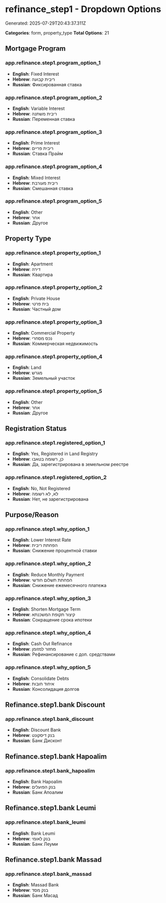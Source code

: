 # refinance_step1 - Dropdown Options

Generated: 2025-07-29T20:43:37.311Z

**Categories**: form, property_type
**Total Options**: 21

## Mortgage Program

### app.refinance.step1.program_option_1
- **English**: Fixed Interest
- **Hebrew**: ריבית קבועה
- **Russian**: Фиксированная ставка

### app.refinance.step1.program_option_2
- **English**: Variable Interest
- **Hebrew**: ריבית משתנה
- **Russian**: Переменная ставка

### app.refinance.step1.program_option_3
- **English**: Prime Interest
- **Hebrew**: ריבית פריים
- **Russian**: Ставка Прайм

### app.refinance.step1.program_option_4
- **English**: Mixed Interest
- **Hebrew**: ריבית מעורבת
- **Russian**: Смешанная ставка

### app.refinance.step1.program_option_5
- **English**: Other
- **Hebrew**: אחר
- **Russian**: Другое

## Property Type

### app.refinance.step1.property_option_1
- **English**: Apartment
- **Hebrew**: דירה
- **Russian**: Квартира

### app.refinance.step1.property_option_2
- **English**: Private House
- **Hebrew**: בית פרטי
- **Russian**: Частный дом

### app.refinance.step1.property_option_3
- **English**: Commercial Property
- **Hebrew**: נכס מסחרי
- **Russian**: Коммерческая недвижимость

### app.refinance.step1.property_option_4
- **English**: Land
- **Hebrew**: מגרש
- **Russian**: Земельный участок

### app.refinance.step1.property_option_5
- **English**: Other
- **Hebrew**: אחר
- **Russian**: Другое

## Registration Status

### app.refinance.step1.registered_option_1
- **English**: Yes, Registered in Land Registry
- **Hebrew**: כן, רשומה בטאבו
- **Russian**: Да, зарегистрирована в земельном реестре

### app.refinance.step1.registered_option_2
- **English**: No, Not Registered
- **Hebrew**: לא, לא רשומה
- **Russian**: Нет, не зарегистрирована

## Purpose/Reason

### app.refinance.step1.why_option_1
- **English**: Lower Interest Rate
- **Hebrew**: הפחתת ריבית
- **Russian**: Снижение процентной ставки

### app.refinance.step1.why_option_2
- **English**: Reduce Monthly Payment
- **Hebrew**: הפחתת תשלום חודשי
- **Russian**: Снижение ежемесячного платежа

### app.refinance.step1.why_option_3
- **English**: Shorten Mortgage Term
- **Hebrew**: קיצור תקופת המשכנתא
- **Russian**: Сокращение срока ипотеки

### app.refinance.step1.why_option_4
- **English**: Cash Out Refinance
- **Hebrew**: מחזור למזומן
- **Russian**: Рефинансирование с доп. средствами

### app.refinance.step1.why_option_5
- **English**: Consolidate Debts
- **Hebrew**: איחוד חובות
- **Russian**: Консолидация долгов

## Refinance.step1.bank Discount

### app.refinance.step1.bank_discount
- **English**: Discount Bank
- **Hebrew**: בנק דיסקונט
- **Russian**: Банк Дисконт

## Refinance.step1.bank Hapoalim

### app.refinance.step1.bank_hapoalim
- **English**: Bank Hapoalim
- **Hebrew**: בנק הפועלים
- **Russian**: Банк Апоалим

## Refinance.step1.bank Leumi

### app.refinance.step1.bank_leumi
- **English**: Bank Leumi
- **Hebrew**: בנק לאומי
- **Russian**: Банк Леуми

## Refinance.step1.bank Massad

### app.refinance.step1.bank_massad
- **English**: Massad Bank
- **Hebrew**: בנק מסד
- **Russian**: Банк Масад

